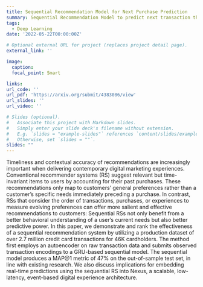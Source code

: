 ```yaml
---
title: Sequential Recommendation Model for Next Purchase Prediction
summary: Sequential Recommendation Model to predict next transaction that user is more likely to make.
tags:
  - Deep Learning
date: '2022-05-22T00:00:00Z'

# Optional external URL for project (replaces project detail page).
external_link: ''

image:
  caption: 
  focal_point: Smart

links:
url_code: ''
url_pdf: 'https://arxiv.org/submit/4383086/view'
url_slides: ''
url_video: ''

# Slides (optional).
#   Associate this project with Markdown slides.
#   Simply enter your slide deck's filename without extension.
#   E.g. `slides = "example-slides"` references `content/slides/example-slides.md`.
#   Otherwise, set `slides = ""`.
slides: ""
---
```

Timeliness and contextual accuracy of recommendations are increasingly important when delivering contemporary digital marketing experiences. Conventional recommender systems (RS) suggest relevant but time-invariant items to users by accounting for their past purchases. These recommendations only map to customers’ general preferences rather than a customer’s specific needs immediately preceding a purchase. In contrast, RSs that consider the order of transactions, purchases, or experiences to measure evolving preferences can offer more salient and effective recommendations to customers: Sequential RSs not only benefit from a better behavioral understanding of a user’s current needs but also better predictive power. In this paper, we demonstrate and rank the effectiveness of a sequential recommendation system by utilizing a production dataset of over 2.7 million credit card transactions for 46K cardholders. The method first employs an autoencoder on raw transaction data and submits observed transaction encodings to a GRU-based sequential model. The sequential model produces a MAP@1 metric of 47% on the out-of-sample test set, in line with existing research. We also discuss implications for embedding real-time predictions using the sequential RS into Nexus, a scalable, low-latency, event-based digital experience architecture.

